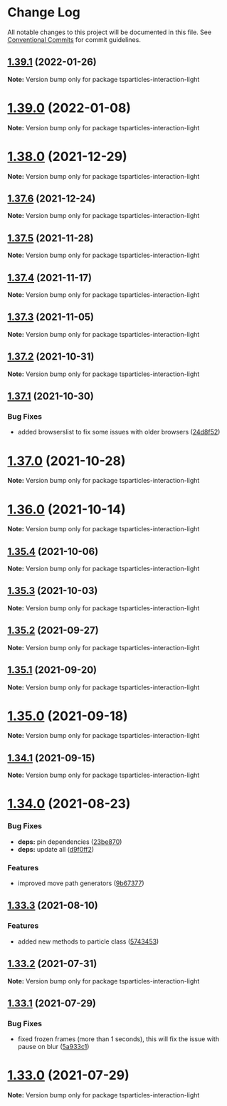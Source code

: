 # Change Log

All notable changes to this project will be documented in this file.
See [Conventional Commits](https://conventionalcommits.org) for commit guidelines.

## [1.39.1](https://github.com/matteobruni/tsparticles/compare/tsparticles-interaction-light@1.39.0...tsparticles-interaction-light@1.39.1) (2022-01-26)

**Note:** Version bump only for package tsparticles-interaction-light





# [1.39.0](https://github.com/matteobruni/tsparticles/compare/tsparticles-interaction-light@1.38.0...tsparticles-interaction-light@1.39.0) (2022-01-08)

**Note:** Version bump only for package tsparticles-interaction-light





# [1.38.0](https://github.com/matteobruni/tsparticles/compare/tsparticles-interaction-light@1.37.6...tsparticles-interaction-light@1.38.0) (2021-12-29)

**Note:** Version bump only for package tsparticles-interaction-light





## [1.37.6](https://github.com/matteobruni/tsparticles/compare/tsparticles-interaction-light@1.37.5...tsparticles-interaction-light@1.37.6) (2021-12-24)

**Note:** Version bump only for package tsparticles-interaction-light





## [1.37.5](https://github.com/matteobruni/tsparticles/compare/tsparticles-interaction-light@1.37.4...tsparticles-interaction-light@1.37.5) (2021-11-28)

**Note:** Version bump only for package tsparticles-interaction-light





## [1.37.4](https://github.com/matteobruni/tsparticles/compare/tsparticles-interaction-light@1.37.3...tsparticles-interaction-light@1.37.4) (2021-11-17)

**Note:** Version bump only for package tsparticles-interaction-light





## [1.37.3](https://github.com/matteobruni/tsparticles/compare/tsparticles-interaction-light@1.37.2...tsparticles-interaction-light@1.37.3) (2021-11-05)

**Note:** Version bump only for package tsparticles-interaction-light





## [1.37.2](https://github.com/matteobruni/tsparticles/compare/tsparticles-interaction-light@1.37.1...tsparticles-interaction-light@1.37.2) (2021-10-31)

**Note:** Version bump only for package tsparticles-interaction-light





## [1.37.1](https://github.com/matteobruni/tsparticles/compare/tsparticles-interaction-light@1.37.0...tsparticles-interaction-light@1.37.1) (2021-10-30)


### Bug Fixes

* added browserslist to fix some issues with older browsers ([24d8f52](https://github.com/matteobruni/tsparticles/commit/24d8f520ee6934bd967d63612c828705e1dc09e2))





# [1.37.0](https://github.com/matteobruni/tsparticles/compare/tsparticles-interaction-light@1.36.0...tsparticles-interaction-light@1.37.0) (2021-10-28)

**Note:** Version bump only for package tsparticles-interaction-light





# [1.36.0](https://github.com/matteobruni/tsparticles/compare/tsparticles-interaction-light@1.35.4...tsparticles-interaction-light@1.36.0) (2021-10-14)

**Note:** Version bump only for package tsparticles-interaction-light





## [1.35.4](https://github.com/matteobruni/tsparticles/compare/tsparticles-interaction-light@1.35.3...tsparticles-interaction-light@1.35.4) (2021-10-06)

**Note:** Version bump only for package tsparticles-interaction-light





## [1.35.3](https://github.com/matteobruni/tsparticles/compare/tsparticles-interaction-light@1.35.2...tsparticles-interaction-light@1.35.3) (2021-10-03)

**Note:** Version bump only for package tsparticles-interaction-light





## [1.35.2](https://github.com/matteobruni/tsparticles/compare/tsparticles-interaction-light@1.35.1...tsparticles-interaction-light@1.35.2) (2021-09-27)

**Note:** Version bump only for package tsparticles-interaction-light





## [1.35.1](https://github.com/matteobruni/tsparticles/compare/tsparticles-interaction-light@1.35.0...tsparticles-interaction-light@1.35.1) (2021-09-20)

**Note:** Version bump only for package tsparticles-interaction-light





# [1.35.0](https://github.com/matteobruni/tsparticles/compare/tsparticles-interaction-light@1.34.1...tsparticles-interaction-light@1.35.0) (2021-09-18)

**Note:** Version bump only for package tsparticles-interaction-light





## [1.34.1](https://github.com/matteobruni/tsparticles/compare/tsparticles-interaction-light@1.34.0...tsparticles-interaction-light@1.34.1) (2021-09-15)

**Note:** Version bump only for package tsparticles-interaction-light





# [1.34.0](https://github.com/matteobruni/tsparticles/compare/tsparticles-interaction-light@1.33.3...tsparticles-interaction-light@1.34.0) (2021-08-23)


### Bug Fixes

* **deps:** pin dependencies ([23be870](https://github.com/matteobruni/tsparticles/commit/23be8708d698e1e37a18f2ed292cbccffb0f1e47))
* **deps:** update all ([d9f0ff2](https://github.com/matteobruni/tsparticles/commit/d9f0ff2f8c4ac269aaad5077492746e3da8fb422))


### Features

* improved move path generators ([9b67377](https://github.com/matteobruni/tsparticles/commit/9b67377f9208a005b122e312ad4ad3c95a50deb7))





## [1.33.3](https://github.com/matteobruni/tsparticles/compare/tsparticles-interaction-light@1.33.2...tsparticles-interaction-light@1.33.3) (2021-08-10)


### Features

* added new methods to particle class ([5743453](https://github.com/matteobruni/tsparticles/commit/5743453906001569f262888aa54539ad4e1463ac))





## [1.33.2](https://github.com/matteobruni/tsparticles/compare/tsparticles-interaction-light@1.33.1...tsparticles-interaction-light@1.33.2) (2021-07-31)

**Note:** Version bump only for package tsparticles-interaction-light





## [1.33.1](https://github.com/matteobruni/tsparticles/compare/tsparticles-interaction-light@1.33.0...tsparticles-interaction-light@1.33.1) (2021-07-29)


### Bug Fixes

* fixed frozen frames (more than 1 seconds), this will fix the issue with pause on blur ([5a933c1](https://github.com/matteobruni/tsparticles/commit/5a933c130d85593e9d0772bb9eb2b7a61f643712))





# [1.33.0](https://github.com/matteobruni/tsparticles/compare/tsparticles-interaction-light@1.32.0...tsparticles-interaction-light@1.33.0) (2021-07-29)

**Note:** Version bump only for package tsparticles-interaction-light
